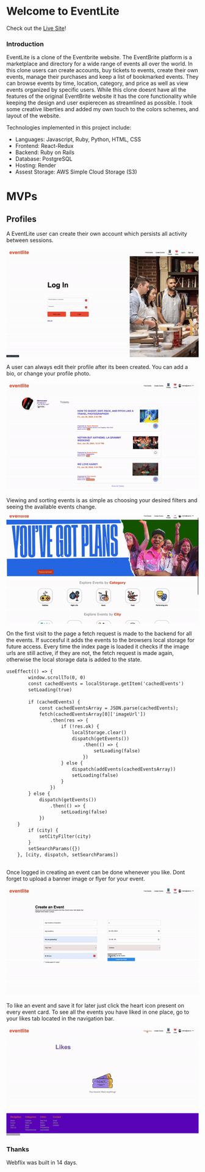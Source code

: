 # Welcome to EventLite

Check out the [Live Site](https://eventlite-q3yt.onrender.com/)!

### Introduction

EventLite is a clone of the Eventbrite website. The EventBrite platform is a marketplace and directory for a wide range of events all over the world. In this clone users can create accounts, buy tickets to events, create their own events, manage their purchases and keep a list of bookmarked events. They can browse events by time, location, category, and price as well as view events organized by specific users. While this clone doesnt have all the features of the original EventBrite website it has the core functionality while keeping the design and user expierecen as streamlined as possible. I took some creative liberties and added my own touch to the colors schemes, and layout of the website. 

Technologies implemented in this project include:
* Languages: Javascript, Ruby, Python, HTML, CSS
* Frontend: React-Redux
* Backend: Ruby on Rails
* Database: PostgreSQL
* Hosting: Render
* Assest Storage: AWS Simple Cloud Storage (S3)

# MVPs

## Profiles

A EventLite user can create their own account which persists all activity between sessions. 

![gif of profiles](assets/gifs/login.gif)


A user can always edit their profile after its been created. You can add a bio, or change your profile photo.

![gif of profiles](/assets/gifs/editProfile.gif)



Viewing and sorting events is as simple as choosing your desired filters and seeing the available events change. 

![gif of profiles](/assets/gifs/eventIndex.gif)


On the first visit to the page a fetch request is made to the backend for all the events. If succesful it adds the events to the browsers local storage for future access. Every time the index page is loaded it checks if the image urls are still active, if they are not, the fetch request is made again, otherwise the local storage data is added to the state. 

```
useEffect(() => {
        window.scrollTo(0, 0)
        const cachedEvents = localStorage.getItem('cachedEvents') 
        setLoading(true)

        if (cachedEvents) {
            const cachedEventsArray = JSON.parse(cachedEvents);
            fetch(cachedEventsArray[0]['imageUrl'])
                .then(res => {
                    if (!res.ok) {
                        localStorage.clear()
                        dispatch(getEvents())
                            .then(() => {
                                setLoading(false)
                            })
                    } else {
                        dispatch(addEvents(cachedEventsArray))
                        setLoading(false)
                    }  
                })
        } else {
            dispatch(getEvents())
                .then(() => {
                    setLoading(false)
            })
    }
        if (city) {
            setCityFilter(city)
        }
        setSearchParams({})
    }, [city, dispatch, setSearchParams])


```



Once logged in creating an event can be done whenever you like. Dont forget to upload a banner image or flyer for your event.

![gif of profiles](/assets/gifs/createEvent.gif)



To like an event and save it for later just click the heart icon present on every event card. To see all the events you have liked in one place, go to your likes tab located in the navigation bar.
 
![gif of profiles](/assets/gifs/likes.gif)




### Thanks

Webflix was built in 14 days.
